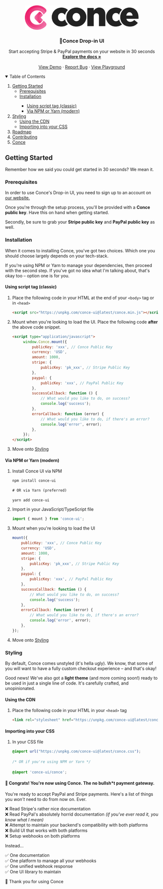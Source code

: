 <p align="center">
  <a href="https://conce.io">
    <img src="assets/conce.svg" alt="Logo" height="80">
  </a>

  <h3 align="center">💖Conce Drop-in UI</h3>

  <p align="center">
    Start accepting Stripe & PayPal payments on your website in 30 seconds
    <br />
    <a href="https://conce.io/todo"><strong>Explore the docs »</strong></a>
    <br />
    <br />
    <a href="https://conce.io/todo">View Demo</a>
    ·
    <a href="https://github.com/conce-io/conce-ui/issues">Report Bug</a>
    ·
    <a href="https://conce.io/todo">View Playground</a>
</p>

<!-- TABLE OF CONTENTS -->
<details open="open">
  <summary>Table of Contents</summary>
  <ol>
    <li>
      <a href="#getting-started">Getting Started</a>
      <ul>
        <li><a href="#prerequisites">Prerequisites</a></li>
        <li><a href="#installation">Installation</a></li>
          <ul>
            <li><a href="#script">Using script tag (classic)</a></li>
            <li><a href="#npmyarn">Via NPM or Yarn (modern)</a></li>
          </ul>
      </ul>
    </li>
    <li>
        <a href="#styling">Styling</a>
      <ul>
        <li><a href="#cdn">Using the CDN</a></li>
        <li><a href="#css">Importing into your CSS</a></li>
      </ul>
    </li>
    <li><a href="#roadmap">Roadmap</a></li>
    <li><a href="#contributing">Contributing</a></li>
    <li><a href="#conce">Conce</a></li>
  </ol>
</details>

## Getting Started

Remember how we said you could get started in 30 seconds? We mean it.

### Prerequisites

In order to use Conce's Drop-in UI, you need to sign up to an account on <a href="https://conce.io/todo">our website.</a>

Once you're through the setup process, you'll be provided with a **Conce public key**. Have this on hand when getting started.

Secondly, be sure to grab your **Stripe public key** and **PayPal public key** as well.

### Installation

When it comes to installing Conce, you've got two choices. Which one you should choose largely depends on your tech-stack.

If you're using NPM or Yarn to manage your dependencies, then proceed with the second step. If you've got no idea what I'm talking about, that's okay too – option one is for you.

#### Using script tag (classic)

1. Place the following code in your HTML at the end of your `<body>` tag or in `<head>`
   ```html
   <script src="https://unpkg.com/conce-ui@latest/conce.min.js"></script>
   ```
2. Mount when you're looking to load the UI. Place the following code **after** the above code snippet.
   ```html
   <script type="application/javascript">
        window.Conce.mount({
            publicKey: 'xxx', // Conce Public Key
            currency: 'USD',
            amount: 1000,
            stripe: {
                publicKey: 'pk_xxx', // Stripe Public Key
            },
            paypal: {
                publicKey: 'xxx', // PayPal Public Key
            },
            successCallback: function () {
                // What would you like to do, on success?
                console.log('success');
            },
            errorCallback: function (error) {
                // What would you like to do, if there's an error?
                console.log('error', error);
            },
        });
   </script>
   ```
   
3. Move onto <a href="#styling">Styling</a>
#### Via NPM or Yarn (modern)
1. Install Conce UI via NPM
   ```shell
   npm install conce-ui
   
   # OR via Yarn (preferred)
   
   yarn add conce-ui
   ```
   
2. Import in your JavaScript/TypeScript file
    ```javascript
    import { mount } from 'conce-ui'; 
    ```

3. Mount when you're looking to load the UI
    ```javascript
    mount({
        publicKey: 'xxx', // Conce Public Key
        currency: 'USD',
        amount: 1000,
        stripe: {
            publicKey: 'pk_xxx', // Stripe Public Key
        },
        paypal: {
            publicKey: 'xxx', // PayPal Public Key
        },
        successCallback: function () {
            // What would you like to do, on success?
            console.log('success');
        },
        errorCallback: function (error) {
            // What would you like to do, if there's an error?
            console.log('error', error);
        },
    });
    ```
4. Move onto <a href="#styling">Styling</a>

### Styling
By default, Conce comes unstyled (it's hella ugly). We know, that some of you will want to have a fully custom checkout experience – and that's okay!

Good news! We've also got a **light theme** (and more coming soon!) ready to be used in just a single line of code. It's carefully crafted, and unopinionated.

#### Using the CDN
1. Place the following code in your HTML in your `<head>` tag
   ```html
   <link rel="stylesheet" href="https://unpkg.com/conce-ui@latest/conce.css">
   ```

#### Importing into your CSS
1. In your CSS file
   ```css
   @import url("https://unpkg.com/conce-ui@latest/conce.css");
   
   /* OR if you're using NPM or Yarn */
   
   @import 'conce-ui/conce';
   ```

#### 🎉 Congrats! You're now using Conce. The no bullsh*t payment gateway.
You're ready to accept PayPal and Stripe payments. Here's a list of things you *won't* need to do from now on. Ever.

❌ Read Stripe's rather nice documentation  
❌ Read PayPal's absolutely horrid documentation *(if you've ever read it, you know what I mean)*  
❌ Attempt to maintain your backend's compatibility with both platforms  
❌ Build UI that works with both platforms  
❌ Setup webhooks on both platforms

Instead...

✅ One documentation  
✅ One platform to manage all your webhooks   
✅ One unified webhook response  
✅ One UI library to maintain

💖 Thank you for using Conce
